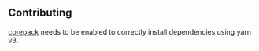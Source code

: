 ## Contributing
[corepack](https://yarnpkg.com/getting-started/install#install-corepack) needs to be enabled to correctly install
dependencies using yarn v3.
